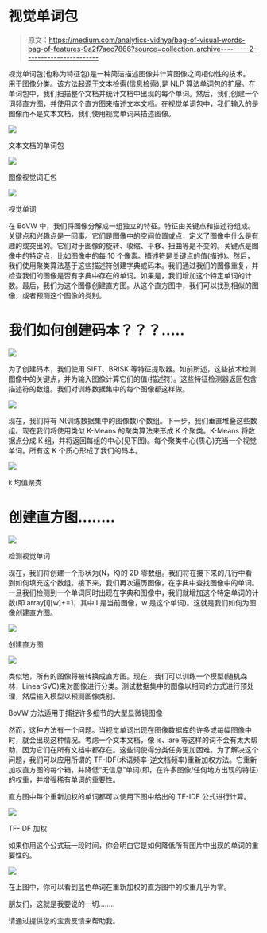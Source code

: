 # 视觉单词包

> 原文：<https://medium.com/analytics-vidhya/bag-of-visual-words-bag-of-features-9a2f7aec7866?source=collection_archive---------2----------------------->

视觉单词包(也称为特征包)是一种简洁描述图像并计算图像之间相似性的技术。
用于图像分类。该方法起源于文本检索(信息检索),是 NLP 算法单词包的扩展。在单词包中，我们扫描整个文档并统计文档中出现的每个单词。然后，我们创建一个词频直方图，并使用这个直方图来描述文本文档。在视觉单词包中，我们输入的是图像而不是文本文档，我们使用视觉单词来描述图像。

![](img/20ff89756e67bf3b68a84111452057e9.png)

文本文档的单词包

![](img/8a7330ab4d16f68edba4b3b0f0e73d01.png)

图像视觉词汇包

![](img/7354a3ba8a6da889793f49e29ae6681e.png)

视觉单词

在 BoVW 中，我们将图像分解成一组独立的特征。特征由关键点和描述符组成。关键点和兴趣点是一回事。它们是图像中的空间位置或点，定义了图像中什么是有趣的或突出的。它们对于图像的旋转、收缩、平移、扭曲等是不变的。关键点是图像中的特定点，比如图像中的每 10 个像素。描述符是关键点的值(描述)。然后，我们使用聚类算法基于这些描述符创建字典或码本。我们通过我们的图像重复，并检查我们的图像是否有字典中存在的单词。如果是，我们增加这个特定单词的计数。最后，我们为这个图像创建直方图。从这个直方图中，我们可以找到相似的图像，或者预测这个图像的类别。

# **我们如何创建码本？？？…..**

![](img/da0497253a3946a1dfd560b23758ca1c.png)

为了创建码本，我们使用 SIFT、BRISK 等特征提取器。如前所述，这些技术检测图像中的关键点，并为输入图像计算它们的值(描述符)。这些特征检测器返回包含描述符的数组。我们对训练数据集中的每个图像都这样做。

![](img/d2136bd5b67a37b6b17014b20e5ed477.png)

现在，我们将有 N(训练数据集中的图像数)个数组。下一步，我们垂直堆叠这些数组。现在我们将使用类似 K-Means 的聚类算法来形成 K 个聚类。K-Means 将数据点分成 K 组，并将返回每组的中心(见下图)。每个聚类中心(质心)充当一个视觉单词。所有这 K 个质心形成了我们的码本。

![](img/fbd11270ae66c7b06ef0887b2138e695.png)

k 均值聚类

# **创建直方图……..**

![](img/82be3cdd8b4bb559bbc2a92299a61ade.png)

检测视觉单词

现在，我们将创建一个形状为(N，K)的 2D 零数组。我们将在接下来的几行中看到如何填充这个数组。接下来，我们再次遍历图像，在字典中查找图像中的单词。一旦我们检测到一个单词同时出现在字典和图像中，我们就增加这个特定单词的计数(即 array[i][w]+=1，其中 I 是当前图像，w 是这个单词)。这就是我们如何为图像创建直方图。

![](img/ece66bf79157862a04f951729daa5656.png)

创建直方图

![](img/20a83b8da500bacca14dbb96937b0ce3.png)

类似地，所有的图像将被转换成直方图。现在，我们可以训练一个模型(随机森林，LinearSVC)来对图像进行分类。测试数据集中的图像以相同的方式进行预处理，然后输入模型以预测图像类别。

BoVW 方法适用于捕捉许多细节的大型显微镜图像

然而，这种方法有一个问题。当视觉单词出现在图像数据库的许多或每幅图像中时，就会出现这种情况。考虑一个文本文档，像 is、are 等这样的词不会有太大帮助，因为它们在所有文档中都存在。这些词使得分类任务更加困难。为了解决这个问题，我们可以应用所谓的 TF-IDF(术语频率-逆文档频率)重新加权方法。它重新加权直方图的每个箱，并降低“无信息”单词(即，在许多图像/任何地方出现的特征)的权重，并增强稀有单词的重要性。

直方图中每个重新加权的单词都可以使用下图中给出的 TF-IDF 公式进行计算。

![](img/8fe71fd8f3af255b4a415f17f72aa208.png)

TF-IDF 加权

如果你用这个公式玩一段时间，你会明白它是如何降低所有图片中出现的单词的重要性的。

![](img/5970921d92f7f3c035a3e753a0873943.png)

在上图中，你可以看到蓝色单词在重新加权的直方图中的权重几乎为零。

朋友们，这就是我要说的一切……..

请通过提供您的宝贵反馈来帮助我。